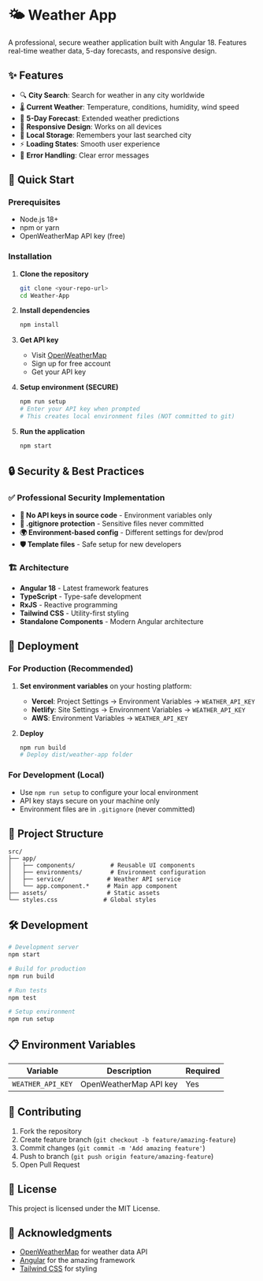 # 🌤️ Weather App

A professional, secure weather application built with Angular 18. Features real-time weather data, 5-day forecasts, and responsive design.

## ✨ Features

- 🔍 **City Search**: Search for weather in any city worldwide
- 🌡️ **Current Weather**: Temperature, conditions, humidity, wind speed
- 📅 **5-Day Forecast**: Extended weather predictions
- 📱 **Responsive Design**: Works on all devices
- 💾 **Local Storage**: Remembers your last searched city
- ⚡ **Loading States**: Smooth user experience
- 🚨 **Error Handling**: Clear error messages

## 🚀 Quick Start

### Prerequisites
- Node.js 18+ 
- npm or yarn
- OpenWeatherMap API key (free)

### Installation

1. **Clone the repository**
   ```bash
   git clone <your-repo-url>
   cd Weather-App
   ```

2. **Install dependencies**
   ```bash
   npm install
   ```

3. **Get API key**
   - Visit [OpenWeatherMap](https://openweathermap.org/api)
   - Sign up for free account
   - Get your API key

4. **Setup environment (SECURE)**
   ```bash
   npm run setup
   # Enter your API key when prompted
   # This creates local environment files (NOT committed to git)
   ```

5. **Run the application**
   ```bash
   npm start
   ```

## 🔒 Security & Best Practices

### ✅ Professional Security Implementation

- **🔐 No API keys in source code** - Environment variables only
- **📁 .gitignore protection** - Sensitive files never committed
- **🌍 Environment-based config** - Different settings for dev/prod
- **🛡️ Template files** - Safe setup for new developers

### 🏗️ Architecture

- **Angular 18** - Latest framework features
- **TypeScript** - Type-safe development
- **RxJS** - Reactive programming
- **Tailwind CSS** - Utility-first styling
- **Standalone Components** - Modern Angular architecture

## 🚀 Deployment

### For Production (Recommended)

1. **Set environment variables** on your hosting platform:
   - **Vercel**: Project Settings → Environment Variables → `WEATHER_API_KEY`
   - **Netlify**: Site Settings → Environment Variables → `WEATHER_API_KEY`
   - **AWS**: Environment Variables → `WEATHER_API_KEY`

2. **Deploy**
   ```bash
   npm run build
   # Deploy dist/weather-app folder
   ```

### For Development (Local)

- Use `npm run setup` to configure your local environment
- API key stays secure on your machine only
- Environment files are in `.gitignore` (never committed)

## 📁 Project Structure

```
src/
├── app/
│   ├── components/          # Reusable UI components
│   ├── environments/        # Environment configuration
│   ├── service/            # Weather API service
│   └── app.component.*     # Main app component
├── assets/                 # Static assets
└── styles.css             # Global styles
```

## 🛠️ Development

```bash
# Development server
npm start

# Build for production
npm run build

# Run tests
npm test

# Setup environment
npm run setup
```

## 📋 Environment Variables

| Variable | Description | Required |
|----------|-------------|----------|
| `WEATHER_API_KEY` | OpenWeatherMap API key | Yes |

## 🤝 Contributing

1. Fork the repository
2. Create feature branch (`git checkout -b feature/amazing-feature`)
3. Commit changes (`git commit -m 'Add amazing feature'`)
4. Push to branch (`git push origin feature/amazing-feature`)
5. Open Pull Request

## 📄 License

This project is licensed under the MIT License.

## 🙏 Acknowledgments

- [OpenWeatherMap](https://openweathermap.org/) for weather data API
- [Angular](https://angular.io/) for the amazing framework
- [Tailwind CSS](https://tailwindcss.com/) for styling
